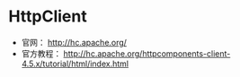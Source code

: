 # HttpClient



- 官网： http://hc.apache.org/
- 官方教程： http://hc.apache.org/httpcomponents-client-4.5.x/tutorial/html/index.html

